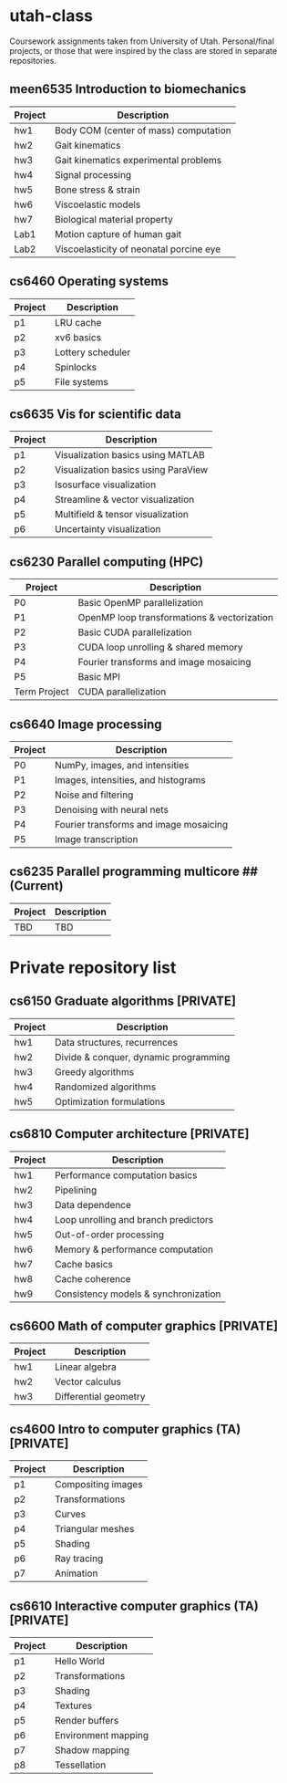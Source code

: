 # utah-class
Coursework assignments taken from University of Utah. 
Personal/final projects, or those that were inspired by the class are stored in separate repositories. 


## meen6535 Introduction to biomechanics ## 

Project | Description
------- | -------------
hw1  |  Body COM (center of mass) computation 
hw2  |  Gait kinematics 
hw3  |  Gait kinematics experimental problems 
hw4  |  Signal processing  
hw5  |  Bone stress & strain  
hw6  |  Viscoelastic models  
hw7  |  Biological material property 
Lab1 |  Motion capture of human gait 
Lab2 |  Viscoelasticity of neonatal porcine eye 


## cs6460 Operating systems ## 

Project | Description
------- | -------------
p1  |  LRU cache 
p2  |  xv6 basics 
p3  |  Lottery scheduler 
p4  |  Spinlocks
p5  |  File systems 


## cs6635 Vis for scientific data ## 

Project | Description
------- | -------------
p1  |  Visualization basics using MATLAB 
p2  |  Visualization basics using ParaView 
p3  |  Isosurface visualization  
p4  |  Streamline & vector visualization 
p5  |  Multifield & tensor visualization 
p6  |  Uncertainty visualization 


## cs6230 Parallel computing (HPC) ##

Project | Description
------- | -------------
P0  | Basic OpenMP parallelization 
P1  | OpenMP loop transformations & vectorization 
P2  | Basic CUDA parallelization 
P3  | CUDA loop unrolling & shared memory 
P4  | Fourier transforms and image mosaicing 
P5  | Basic MPI 
Term Project | CUDA parallelization 

## cs6640 Image processing ##

Project | Description
------- | -------------
P0  | NumPy, images, and intensities 
P1  | Images, intensities, and histograms
P2  | Noise and filtering 
P3  | Denoising with neural nets 
P4  | Fourier transforms and image mosaicing 
P5  | Image transcription 

## cs6235 Parallel programming multicore ## (Current)

Project | Description
------- | -------------
TBD  | TBD 


# Private repository list 
## cs6150 Graduate algorithms [PRIVATE] 

Project | Description
------- | -------------
hw1  |  Data structures, recurrences 
hw2  |  Divide & conquer, dynamic programming 
hw3  |  Greedy algorithms 
hw4  |  Randomized algorithms 
hw5  |  Optimization formulations 


## cs6810 Computer architecture [PRIVATE]

Project | Description
------- | -------------
hw1  |  Performance computation basics 
hw2  |  Pipelining 
hw3  |  Data dependence  
hw4  |  Loop unrolling and branch predictors 
hw5  |  Out-of-order processing 
hw6  |  Memory & performance computation 
hw7  |  Cache basics 
hw8  |  Cache coherence 
hw9  |  Consistency models & synchronization 


## cs6600 Math of computer graphics [PRIVATE]

Project | Description
------- | -------------
hw1  |  Linear algebra 
hw2  |  Vector calculus 
hw3  |  Differential geometry 


## cs4600 Intro to computer graphics (TA) [PRIVATE]
Project | Description
------- | -------------
p1  |  Compositing images 
p2  |  Transformations 
p3  |  Curves 
p4  |  Triangular meshes 
p5  |  Shading 
p6  |  Ray tracing 
p7  |  Animation 


## cs6610 Interactive computer graphics (TA) [PRIVATE]
Project | Description
------- | -------------
p1  |  Hello World 
p2  |  Transformations 
p3  |  Shading 
p4  |  Textures 
p5  |  Render buffers 
p6  |  Environment mapping 
p7  |  Shadow mapping 
p8  |  Tessellation 
